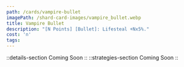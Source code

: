 ```yaml
---
path: /cards/vampire-bullet
imagePath: /shard-card-images/vampire_bullet.webp
title: Vampire Bullet
description: "[N Points] [Bullet]: Lifesteal +Nx5%."
cost: 'n'
tags:
---
```

::details-section
Coming Soon
::
::strategies-section
Coming Soon
::